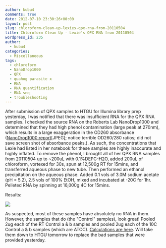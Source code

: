 ```yaml
---
author: kubu4
comments: true
date: 2012-07-10 23:30:26+00:00
layout: post
slug: chloroform-clean-up-lexies-qpx-rna-from-20110504
title: Chloroform Clean Up - Lexie's QPX RNA from 20110504
wordpress_id: 235
author:
  - kubu4
categories:
  - Miscellaneous
tags:
  - chloroform
  - NanoDrop1000
  - QPX
  - quahog parasite x
  - RNA
  - RNA quantification
  - RNA-seq
  - troubleshooting
---
```


After submission of QPX samples to HTGU for Illumina library prep yesterday, I was notified that there was insufficient RNA for the QPX RNA samples. I checked the source RNA on the Roberts Lab NanoDrop1000 and determined that they had high phenol contamination (large peak at 270nm), which results in a large exaggeration in the OD260 absorbance ([NanoDrop1000 report](http://eagle.fish.washington.edu/Arabidopsis//RNA%20Spec%20Readings/201200710%20QPX%20RNA%20ODs-01.JPG)[JPEG]; notice terrible OD260/280 ratios; did not save screen shot of absorbance peaks.). As such, the concentrations that Lexie had listed in her notebook for these samples are highly inaccurate and highly inflated. To remove the phenol, I brought all of her QPX RNA samples from 20110504 up to ~200uL with 0.1%DEPC-H2O, added 200uL of chloroform, vortexed for 30s, spun at 12,500g RT for 15mins, and transferred aqueous phase to new tube. Then performed an ethanol precipitation on the aqueous phase. Added 0.1 vols of 3.0M sodium acetate (pH = 5.2), 2.5 vols of 100% EtOH, mixed and incubated at -20C for 1hr. Pelleted RNA by spinning at 16,000g 4C for 15mins.

Results:

![](http://eagle.fish.washington.edu/Arabidopsis//RNA%20Spec%20Readings/201200710%20Chloroformed%20QPX%20RNA%20ODs-02.JPG)

As suspected, most of these samples have absolutely no RNA in them. However, the samples that do (the "Control" samples), look great! Pooled 2ug each of the RT Control a & b samples and pooled 2ug each of the 10C Control a & b samples (which are ATCC). [Calculations are here](https://docs.google.com/spreadsheet/ccc?key=0AmS_90rPaQMzdG83MFVDZVc3V2lIRzVjcUlxenN6VEE). Will take them down to HTGU tomorrow to replace the bad samples that were provided yesterday.

